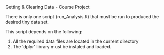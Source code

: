 Getting & Clearing Data - Course Project

There is only one script (run_Analysis.R) that must be run to produced the desired tiny data set.

This script depends on the following:
1) All the required data files are located in the current directory
2) The 'dplyr' library must be instaled and loaded.

